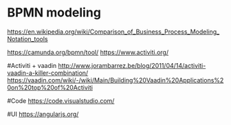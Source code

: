# BPMN modeling
https://en.wikipedia.org/wiki/Comparison_of_Business_Process_Modeling_Notation_tools


https://camunda.org/bpmn/tool/
https://www.activiti.org/

#Activiti + vaadin
http://www.jorambarrez.be/blog/2011/04/14/activiti-vaadin-a-killer-combination/
https://vaadin.com/wiki/-/wiki/Main/Building%20Vaadin%20Applications%20on%20top%20of%20Activiti

#Code
https://code.visualstudio.com/

#UI
https://angularjs.org/
